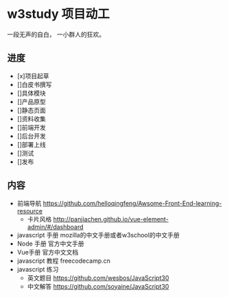 ﻿# w3study 项目动工
一段无声的自白，
一小群人的狂欢。

## 进度

- [x]项目起草
- []白皮书撰写
- []具体模块
- []产品原型
- []静态页面
- []资料收集
- []前端开发
- []后台开发
- []部署上线
- []测试
- []发布

## 内容

- 前端导航 https://github.com/helloqingfeng/Awsome-Front-End-learning-resource 
  - 卡片风格  http://panjiachen.github.io/vue-element-admin/#/dashboard
- javascript 手册 mozilla的中文手册或者w3school的中文手册
- Node 手册 官方中文手册
- Vue手册 官方中文文档
- javascript 教程 freecodecamp.cn
- javascript 练习
  - 英文题目 https://github.com/wesbos/JavaScript30
  - 中文解答 https://github.com/soyaine/JavaScript30